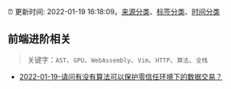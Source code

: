 :alarm_clock: 更新时间: 2022-01-19 16:18:09。[来源分类](../README.md)、[标签分类](../TAGS.md)、[时间分类](../TIMELINE.md)

## 前端进阶相关


> 关键字：`AST`、`GPU`、`WebAssembly`、`Vim`、`HTTP`、`算法`、`全栈`



- [2022-01-19-请问有没有算法可以保护零信任环境下的数据交易？](https://www.v2ex.com/t/829302) 
